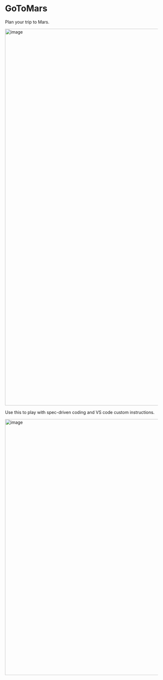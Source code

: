 # GoToMars

Plan your trip to Mars.

<img width="578" height="1239" alt="image" src="https://github.com/user-attachments/assets/4f5931a0-753c-470f-b2f6-73086463d513" />

Use this to play with spec-driven coding and VS code custom instructions.

<img width="1518" height="842" alt="image" src="https://github.com/user-attachments/assets/f069e05f-fcfd-4d61-9035-0034f394fd0c" />
